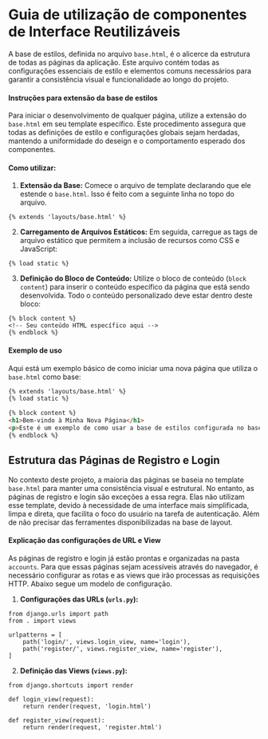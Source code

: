 # Guia de utilização de componentes de Interface Reutilizáveis

A base de estilos, definida no arquivo `base.html`, é o alicerce da estrutura de todas as páginas da aplicação. Este arquivo contém todas as configurações essenciais de estilo e elementos comuns necessários para garantir a consistência visual e funcionalidade ao longo do projeto.

#### Instruções para extensão da base de estilos

Para iniciar o desenvolvimento de qualquer página, utilize a extensão do `base.html` em seu template específico. Este procedimento assegura que todas as definições de estilo e configurações globais sejam herdadas, mantendo a uniformidade do deseign e o comportamento esperado dos componentes.

#### Como utilizar:

1. **Extensão da Base:** Comece o arquivo de template declarando que ele estende o `base.html`. Isso é feito com a seguinte linha no topo do arquivo.
```django
{% extends 'layouts/base.html' %}
```
2. **Carregamento de Arquivos Estáticos:** Em seguida, carregue as tags de arquivo estático que permitem a inclusão de recursos como CSS e JavaScript:
```django
{% load static %}
```
3. **Definição do Bloco de Conteúdo:** Utilize o bloco de conteúdo (`block content`) para inserir o conteúdo específico da página que está sendo desenvolvida. Todo o conteúdo personalizado deve estar dentro deste bloco:
```django
{% block content %}
<!-- Seu conteúdo HTML específico aqui -->
{% endblock %}
```
 
#### Exemplo de uso

Aqui está um exemplo básico de como iniciar uma nova página que utiliza o `base.html` como base:
```html
{% extends 'layouts/base.html' %}
{% load static %}

{% block content %}
<h1>Bem-vindo à Minha Nova Página</h1>
<p>Este é um exemplo de como usar a base de estilos configurada no base.html.</p>
{% endblock %}
```
## Estrutura das Páginas de Registro e Login

No contexto deste projeto, a maioria das páginas se baseia no template `base.html` para manter uma consistência visual e estrutural. No entanto, as páginas de registro e login são exceções a essa regra. Elas não utilizam esse template, devido à necessidade de uma interface mais simplificada, limpa e direta, que facilita o foco do usuário na tarefa de autenticação. Além de não precisar das ferramentes disponibilizadas na base de layout. 

#### Explicação das configurações de URL e View

As páginas de registro e login já estão prontas e organizadas na pasta `accounts`. Para que essas páginas sejam acessíveis através do navegador, é necessário configurar as rotas e as views que irão processas as requisições HTTP. Abaixo segue um modelo de configuração.

1. **Configurações das URLs (`urls.py`):**
```django
from django.urls import path
from . import views

urlpatterns = [
    path('login/', views.login_view, name='login'),
    path('register/', views.register_view, name='register'),
]
```
2. **Definição das Views (`views.py`):**
```django
from django.shortcuts import render

def login_view(request):
    return render(request, 'login.html')

def register_view(request):
    return render(request, 'register.html')
```
